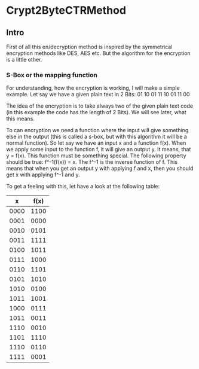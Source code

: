# Crypt2ByteCTRMethod

## Intro
First of all this en/decryption method is inspired by the symmetrical encryption methods like DES, AES etc.
But the algorithm for the encryption is a little other.

### S-Box or the mapping function
For understanding, how the encryption is working, I will make a simple example.
Let say we have a given plain text in 2 Bits:
01 10 01 11 10 01 11 00

The idea of the encryption is to take always two of the given plain text code (in this example the code has the
length of 2 Bits). We will see later, what this means.

To can encryption we need a function where the input will give something else in the output (this is called a s-box,
but with this algorithm it will be a normal function). So let say we have an input x and a function f(x). When we apply
some input to the function f, it will give an output y. It means, that y = f(x). This function must be something special. 
The following property should be true: f^-1(f(x)) = x. The f^-1 is the inverse function of f. This means that when you
get an output y with applying f and x, then you should get x with applying f^-1 and y.

To get a feeling with this, let have a look at the following table:

| x    | f(x) |
| ---    | --- |
| 0000 | 1100 |
| 0001 | 0000 |
| 0010 | 0101 |
| 0011 | 1111 |
| 0100 | 1011 |
| 0111 | 1000 |
| 0110 | 1101 |
| 0101 | 1010 |
| 1010 | 0100 |
| 1011 | 1001 |
| 1000 | 0111 |
| 1011 | 0011 |
| 1110 | 0010 |
| 1101 | 1110 |
| 1110 | 0110 |
| 1111 | 0001 |
